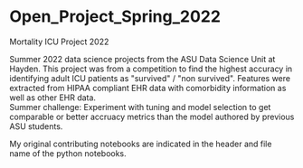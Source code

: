 # Open_Project_Spring_2022
Mortality ICU Project 2022

Summer 2022 data science projects from the ASU Data Science Unit at Hayden.  This project was from a competition to find the highest accuracy in identifying 
adult ICU patients as "survived" / "non survived".  Features were extracted from HIPAA compliant EHR data with comorbidity information as well as other EHR data.  
Summer challenge: Experiment with tuning and model selection to get comparable or better accruacy metrics than the model authored by previous ASU students. 

My original contributing notebooks are indicated in the header and file name of the python notebooks.
